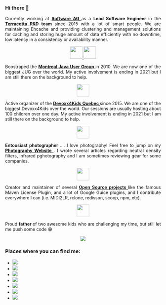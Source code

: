 <h3 style="text-align: justify;">
	Hi there&nbsp;👋
</h3>
<p style="text-align: justify;">
	Currently working at
	<strong>
		<a href="https://github.com/SoftwareAG" target="_blank" rel="noopener">
			 Software AG
		</a>
	</strong>
	 as a
	<strong>
		 Lead Software Engineer
	</strong>
	 in the
	<strong>
		<a href="https://github.com/Terracotta-OSS" target="_blank" rel="noopener">
			 Terracotta
		</a>
		 R&amp;D team
	</strong>
	 since 2015 with a lot of smart people. We are maintaining Ehcache and providing clustering and management solutions for caching and storing huge amount of data efficiently with no downtime, low latency in a consistency or availability manner.
</p>
<div style="text-align: center;">
	<a href="https://github.com/SoftwareAG" target="_blank" rel="noopener">
		<img src="https://www.softwareag.com/content/dam/softwareag/global/image/logos/sag/software-ag-logo-core-dark-opt.svg" height="40px" />
	</a>
	<a href="https://github.com/Terracotta-OSS" target="_blank" rel="noopener">
		<img src="https://www.terracotta.org/images/Terracotta_Logo_sm.png" height="40px" />
	</a>
</div>
<p style="text-align: justify;">
	Boostraped the
	<strong>
		<a href="https://www.montreal-jug.org/" target="_blank" rel="nofollow noopener">
			 Montreal Java User Group
		</a>
	</strong>
	 in 2010. We are now one of the biggest JUG over the world. My active involvement is ending in 2021 but I am still there on the background to help.
</p>
<p style="text-align: center;">
	<a href="https://www.montreal-jug.org/" target="_blank" rel="nofollow noopener">
		<img src="https://www.montreal-jug.org/images/logo.png" height="40px" />
	</a>
</p>
<p style="text-align: justify;">
	Active organizer of the
	<strong>
		<a href="http://www.devoxx4kids.org/quebec/" target="_blank" rel="nofollow noopener">
			 Devoxx4Kids Quebec
		</a>
	</strong>
	 since 2015. We are one of the biggest Devoxx4Kids over the world. Our sessions are usually hosting about 100 children over one day. My active involvement is ending in 2021 but I am still there on the background to help.
</p>
<p style="text-align: center;">
	<a href="http://www.devoxx4kids.org/quebec/" target="_blank" rel="noopener noreferrer">
		<img src="http://www.devoxx4kids.org/quebec/wp-content/uploads/sites/12/2014/06/D4K_QUEBEC_1000px.png" height="40px" />
	</a>
</p>
<p style="text-align: justify;">
	<strong>
		 Entousiast photographer
	</strong>
	 .... I love photography! Feel free to jump on my
	<strong>
		<a href="https://www.mathieu.photography/" target="_blank" rel="nofollow noopener">
			 Photography Website
		</a>
	</strong>
	 . I wrote several articles regarding neutral density filters, infrared pghotography and I am sometimes reviewing gear for some companies.
</p>
<p style="text-align: center;">
	<a href="https://www.mathieu.photography/" target="_blank" rel="noopener noreferrer">
		<img src="https://photos.smugmug.com/Portfolio/i-rGb8mFx/8/712ba7bf/4K/_DSC5292-HDR-Pano.jpg" height="40px" />
	</a>
</p>
<p style="text-align: justify;">
	Creator and maintainer of several
	<strong>
		<a href="https://code.mathieu.photography/" target="_blank" rel="nofollow noopener">
			 Open Source projects
		</a>
	</strong>
	 like the famous Maven License Plugin, and a lot of Google Guice plugins, and I contribute everywhere I can (i.e. MIDI2LR, rclone, redisson, scoop, npm, etc).
</p>
<p style="text-align: center;">
	<a href="https://avatars.githubusercontent.com/u/4968812?s=200&amp;v=4" target="_blank" rel="noopener noreferrer">
		<img src="https://avatars.githubusercontent.com/u/4968812?s=200&amp;v=4" height="40px" />
	</a>
</p>
<p style="text-align: justify;">
	Proud
	<strong>
		 father
	</strong>
	 of two awesome kids who are challenging my time, but still let me push some code&nbsp;😁
</p>
<p style="text-align: center;">
	<a href="https://github.com/mathieucarbou/" target="_blank" rel="noopener">
		<img src="https://github-readme-stats.vercel.app/api?username=mathieucarbou&amp;show_icons=true&amp;theme=graywhite&amp;count_private=true&amp;include_all_commits=true" />
	</a>
</p>
<h3 style="text-align: justify;">
	Places where you can find me:
</h3>
<ul style="text-align: justify;">
	<li>
		<a href="https://github.com/mathieucarbou/" target="_blank" rel="noopener">
			<img src="https://img.shields.io/badge/github-mathieucarbou-211F1F?logo=github&amp;logoColor=white&amp;style=flat-square" />
		</a>
	</li>
	<li>
		<a href="https://www.linkedin.com/in/mathieucarbou/" target="_blank" rel="nofollow noopener">
			<img src="https://img.shields.io/badge/linkedin-mathieucarbou-0072B1?logo=linkedin&amp;style=flat-square" />
		</a>
	</li>
	<li>
		<a href="https://twitter.com/mathieucarbou" target="_blank" rel="nofollow noopener">
			<img src="https://img.shields.io/badge/twitter-mathieucarbou-4ea6e9?logo=linkedin&amp;style=flat-square" />
		</a>
	</li>
	<li>
		<a href="https://montrealjug.slack.com/" target="_blank" rel="nofollow noopener">
			<img src="https://img.shields.io/badge/slack-montrealjug-50154f?logo=slack&amp;style=flat-square" />
		</a>
	</li>
	<li>
		<a href="https://www.mathieu.photography/" target="_blank" rel="nofollow noopener">
			<img src="https://img.shields.io/badge/website-mathieu.photography-1BC?logo=react&amp;logoColor=white&amp;style=flat-square" />
		</a>
	</li>
	<li>
		<a href="https://blog.mathieu.photography/" target="_blank" rel="nofollow noopener">
			<img src="https://img.shields.io/badge/tumblr-blog.mathieu.photography-314d69?logo=tumblr&amp;logoColor=white&amp;style=flat-square" />
		</a>
	</li>
	<li>
		<a href="https://www.instagram.com/mathieucarbou/" target="_blank" rel="nofollow noopener">
			<img src="https://img.shields.io/badge/instagram-mathieucarbou-c7245e?logo=instagram&amp;style=flat-square" />
		</a>
	</li>
</ul>
